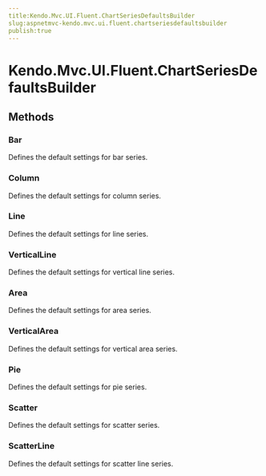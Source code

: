 ```yaml
---
title:Kendo.Mvc.UI.Fluent.ChartSeriesDefaultsBuilder
slug:aspnetmvc-kendo.mvc.ui.fluent.chartseriesdefaultsbuilder
publish:true
---
```


# Kendo.Mvc.UI.Fluent.ChartSeriesDefaultsBuilder

## Methods

### Bar
Defines the default settings for bar series.

### Column
Defines the default settings for column series.

### Line
Defines the default settings for line series.

### VerticalLine
Defines the default settings for vertical line series.

### Area
Defines the default settings for area series.

### VerticalArea
Defines the default settings for vertical area series.

### Pie
Defines the default settings for pie series.

### Scatter
Defines the default settings for scatter series.

### ScatterLine
Defines the default settings for scatter line series.